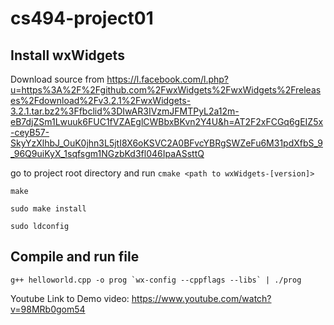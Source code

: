 # cs494-project01

## Install wxWidgets
Download source from https://l.facebook.com/l.php?u=https%3A%2F%2Fgithub.com%2FwxWidgets%2FwxWidgets%2Freleases%2Fdownload%2Fv3.2.1%2FwxWidgets-3.2.1.tar.bz2%3Ffbclid%3DIwAR3IVzmJFMTPyL2a12m-eB7djZSm1Lwuuk6FUC1fVZAEglCWBbxBKvn2Y4U&h=AT2F2xFCGq6gEIZ5x-ceyB57-SkyYzXlhbJ_OuK0jhn3L5jtI8X6oKSVC2A0BFvcYBRgSWZeFu6M31pdXfbS_9_96Q9uiKyX_1sqfsgm1NGzbKd3fl046IpaASsttQ

go to project root directory and run `cmake <path to wxWidgets-[version]>`

`make`

`sudo make install`

`sudo ldconfig`

## Compile and run file
```shell
g++ helloworld.cpp -o prog `wx-config --cppflags --libs` | ./prog
```

Youtube Link to Demo video: https://www.youtube.com/watch?v=98MRb0gom54